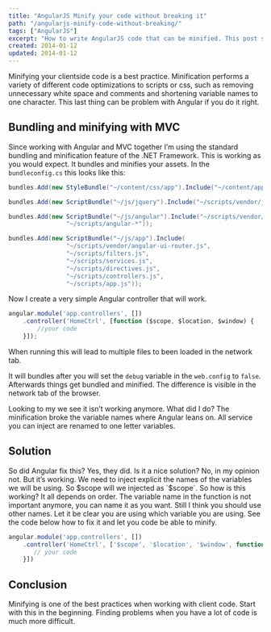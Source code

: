 ```yaml
---
title: "AngularJS Minify your code without breaking it"
path: "/angularjs-minify-code-without-breaking/"
tags: ["AngularJS"]
excerpt: "How to write AngularJS code that can be minified. This post shows an example together with the MVC bundling and minification feature"
created: 2014-01-12
updated: 2014-01-12
---
```



Minifying your clientside code is a best practice. Minification performs a variety of different code optimizations to scripts or css, such as removing unnecessary white space and comments and shortening variable names to one character. This last thing can be problem with Angular if you do it right.

## Bundling and minifying with MVC

Since working with Angular and MVC together I’m using the standard bundling and minification feature of the .NET Framework. This is working as you would expect. It bundles and minifies your assets. In the `bundleconfig.cs` this looks like this:

```csharp
bundles.Add(new StyleBundle("~/content/css/app").Include("~/content/app.css"));

bundles.Add(new ScriptBundle("~/js/jquery").Include("~/scripts/vendor/jquery-{version}.js"));

bundles.Add(new ScriptBundle("~/js/angular").Include("~/scripts/vendor/angular.js",
                "~/scripts/angular-*"));

bundles.Add(new ScriptBundle("~/js/app").Include(
                "~/scripts/vendor/angular-ui-router.js",
                "~/scripts/filters.js",
                "~/scripts/services.js",
                "~/scripts/directives.js",
                "~/scripts/controllers.js",
                "~/scripts/app.js"));
```

Now I create a very simple Angular controller that will work.

```js
angular.module('app.controllers', [])
    .controller('HomeCtrl', [function ($scope, $location, $window) {
        //your code
    }]);
```

When running this will lead to multiple files to been loaded in the network tab.

It will bundles after you will set the `debug` variable in the `web.config` to `false`. Afterwards things get bundled and minified. The difference is visible in the network tab of the browser.

Looking to my we see it isn’t working anymore. What did I do? The minification broke the variable names where Angular leans on. All service you can inject are renamed to one letter variables.

## Solution

So did Angular fix this? Yes, they did. Is it a nice solution? No, in my opinion not. But it’s working. We need to inject explicit the names of the variables we will be using. So $scope will we injected as `$scope`. So how is this working? It all depends on order. The variable name in the function is not important anymore, you can name it as you want. Still I think you should use other names. Let it be clear you are using which variable you are using. See the code below how to fix it and let you code be able to minify.

```js
angular.module('app.controllers', [])
    .controller('HomeCtrl', ['$scope', '$location', '$window', function ($scope, $location, $window) {
       // your code
    }])
```

## Conclusion

Minifying is one of the best practices when working with client code. Start with this in the beginning. Finding problems when you have a lot of code is much more difficult.
